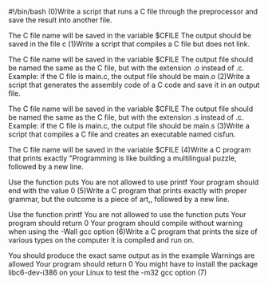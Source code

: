 #!/bin/bash
(0)Write a script that runs a C file through the preprocessor and save the result into another file.

The C file name will be saved in the variable $CFILE
The output should be saved in the file c
(1)Write a script that compiles a C file but does not link.

The C file name will be saved in the variable $CFILE
The output file should be named the same as the C file, but with the extension .o instead of .c.
Example: if the C file is main.c, the output file should be main.o
(2)Write a script that generates the assembly code of a C code and save it in an output file.

The C file name will be saved in the variable $CFILE
The output file should be named the same as the C file, but with the extension .s instead of .c.
Example: if the C file is main.c, the output file should be main.s
(3)Write a script that compiles a C file and creates an executable named cisfun.

The C file name will be saved in the variable $CFILE
(4)Write a C program that prints exactly "Programming is like building a multilingual puzzle, followed by a new line.

Use the function puts
You are not allowed to use printf
Your program should end with the value 0
(5)Write a C program that prints exactly with proper grammar, but the outcome is a piece of art,, followed by a new line.

Use the function printf
You are not allowed to use the function puts
Your program should return 0
Your program should compile without warning when using the -Wall gcc option
(6)Write a C program that prints the size of various types on the computer it is compiled and run on.

You should produce the exact same output as in the example
Warnings are allowed
Your program should return 0
You might have to install the package libc6-dev-i386 on your Linux to test the -m32 gcc option
(7)

